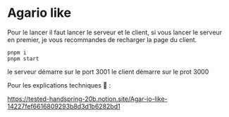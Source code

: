 # Agario like

Pour le lancer il faut lancer le serveur et le client, si vous lancer le serveur en premier, je vous recommandes de recharger la page du client.
```
pnpm i
pnpm start
```

le serveur démarre sur le port 3001
le client démarre sur le prot 3000

Pour les explications techniques 📖 :

https://tested-handspring-20b.notion.site/Agar-io-like-14227fef6616809293b8d3d1b6282bd1
